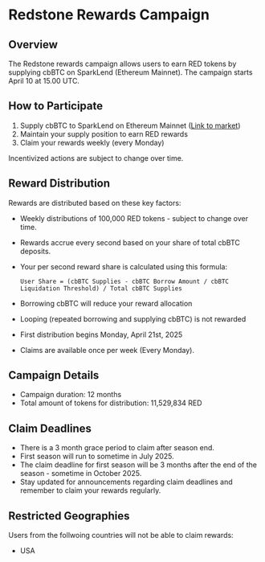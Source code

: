 # Redstone Rewards Campaign

## Overview

The Redstone rewards campaign allows users to earn RED tokens by supplying cbBTC on SparkLend (Ethereum Mainnet). The campaign starts April 10 at 15.00 UTC.

## How to Participate

1. Supply cbBTC to SparkLend on Ethereum Mainnet ([Link to market](https://app.spark.fi/markets/1/0xcbB7C0000aB88B473b1f5aFd9ef808440eed33Bf))
2. Maintain your supply position to earn RED rewards
3. Claim your rewards weekly (every Monday)

Incentivized actions are subject to change over time.

## Reward Distribution

Rewards are distributed based on these key factors:

- Weekly distributions of 100,000 RED tokens - subject to change over time.
- Rewards accrue every second based on your share of total cbBTC deposits.
- Your per second reward share is calculated using this formula:

  `User Share = (cbBTC Supplies - cbBTC Borrow Amount / cbBTC Liquidation Threshold) / Total cbBTC Supplies`

- Borrowing cbBTC will reduce your reward allocation
- Looping (repeated borrowing and supplying cbBTC) is not rewarded
- First distribution begins Monday, April 21st, 2025
- Claims are available once per week (Every Monday).

## Campaign Details

- Campaign duration: 12 months
- Total amount of tokens for distribution: 11,529,834 RED

## Claim Deadlines

- There is a 3 month grace period to claim after season end.
- First season will run to sometime in July 2025.
- The claim deadline for first season will be 3 months after the end of the season - sometime in October 2025.
- Stay updated for announcements regarding claim deadlines and remember to claim your rewards regularly.

## Restricted Geographies
Users from the follwoing countries will not be able to claim rewards:
- USA